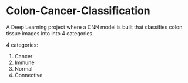 # Colon-Cancer-Classification
A Deep Learning project where a CNN model is built that classifies colon tissue images into into 4 categories.

4 categories:
1. Cancer
2. Immune
3. Normal
4. Connective
